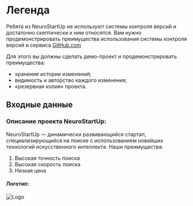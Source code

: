 # Легенда
Ребята из NeuroStartUp не используют системы контроля версий и достаточно скептически к ним относятся. Вам нужно продемонстрировать преимущества использования системы контроля версий и сервиса [GitHub.com](https://github.com/)

Для этого вы должны сделать демо-проект и продемонстрировать преимущества:

* хранение истории изменений;
* видимость и авторство каждого изменения;
* «резервная копия» проекта.
## Входные данные
### Описание проекта NeuroStartUp:

NeuroStartUp — динамически развивающийся стартап, специализирующийся на поиске с использованием новейших технологий искусственного интеллекта. Наши преимущества:

1. Высокая точность поиска
1. Высокая скорость поиска
1. Низкая цена

#### Логотип:

![Logo](https://camo.githubusercontent.com/79ee96a8b8fa098c44d1ca302006f24d008408a1c22fc13260437214d705a23d/68747470733a2f2f6e65746f6c6f67792d636f64652e6769746875622e696f2f6769742d686f6d65776f726b732f696e74726f64756374696f6e2f6173736574732f6c6f676f2e706e67)